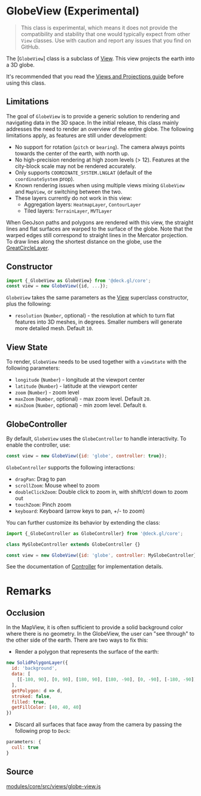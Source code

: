 # GlobeView (Experimental)

> This class is experimental, which means it does not provide the compatibility and stability that one would typically expect from other `View` classes. Use with caution and report any issues that you find on GitHub.

The [`GlobeView`] class is a subclass of [View](/docs/api-reference/core/view.md). This view projects the earth into a 3D globe.

It's recommended that you read the [Views and Projections guide](/docs/developer-guide/views.md) before using this class.

## Limitations

The goal of `GlobeView` is to provide a generic solution to rendering and navigating data in the 3D space.
In the initial release, this class mainly addresses the need to render an overview of the entire globe. The following limitations apply, as features are still under development: 

- No support for rotation (`pitch` or `bearing`). The camera always points towards the center of the earth, with north up.
- No high-precision rendering at high zoom levels (> 12). Features at the city-block scale may not be rendered accurately.
- Only supports `COORDINATE_SYSTEM.LNGLAT` (default of the `coordinateSystem` prop).
- Known rendering issues when using multiple views mixing `GlobeView` and `MapView`, or switching between the two.
- These layers currently do not work in this view:
  + Aggregation layers: `HeatmapLayer`, `ContourLayer`
  + Tiled layers: `TerrainLayer`, `MVTLayer`

When GeoJson paths and polygons are rendered with this view, the straight lines and flat surfaces are warped to the surface of the globe. Note that the warped edges still correspond to straight lines in the Mercator projection. To draw lines along the shortest distance on the globe, use the [GreatCircleLayer](/docs/api-reference/geo-layers/great-circle-layer.md).


## Constructor

```js
import {_GlobeView as GlobeView} from '@deck.gl/core';
const view = new GlobeView({id, ...});
```

`GlobeView` takes the same parameters as the [View](/docs/api-reference/core/view.md) superclass constructor, plus the following:

- `resolution` (`Number`, optional) - the resolution at which to turn flat features into 3D meshes, in degrees. Smaller numbers will generate more detailed mesh. Default `10`.


## View State

To render, `GlobeView` needs to be used together with a `viewState` with the following parameters:

- `longitude` (`Number`) - longitude at the viewport center
- `latitude` (`Number`) - latitude at the viewport center
- `zoom` (`Number`) - zoom level
- `maxZoom` (`Number`, optional) - max zoom level. Default `20`.
- `minZoom` (`Number`, optional) - min zoom level. Default `0`.

## GlobeController

By default, `GlobeView` uses the `GlobeController` to handle interactivity. To enable the controller, use:

```js
const view = new GlobeView({id: 'globe', controller: true});
```

`GlobeController` supports the following interactions:

- `dragPan`: Drag to pan
- `scrollZoom`: Mouse wheel to zoom
- `doubleClickZoom`: Double click to zoom in, with shift/ctrl down to zoom out
- `touchZoom`: Pinch zoom
- `keyboard`: Keyboard (arrow keys to pan, +/- to zoom)

You can further customize its behavior by extending the class:

```js
import {_GlobeController as GlobeController} from '@deck.gl/core';

class MyGlobeController extends GlobeController {}

const view = new GlobeView({id: 'globe', controller: MyGlobeController});
```

See the documentation of [Controller](/docs/api-reference/core/controller.md) for implementation details.


# Remarks

## Occlusion

In the MapView, it is often sufficient to provide a solid background color where there is no geometry. In the GlobeView, the user can "see through" to the other side of the earth. There are two ways to fix this:

- Render a polygon that represents the surface of the earth:

```js
new SolidPolygonLayer({
  id: 'background',
  data: [
    [[-180, 90], [0, 90], [180, 90], [180, -90], [0, -90], [-180, -90]]
  ],
  getPolygon: d => d,
  stroked: false,
  filled: true,
  getFillColor: [40, 40, 40]
})
```

- Discard all surfaces that face away from the camera by passing the following prop to `Deck`:

```js
parameters: {
  cull: true
}
```



## Source

[modules/core/src/views/globe-view.js](https://github.com/visgl/deck.gl/blob/master/modules/core/src/views/globe-view.js)
